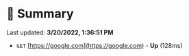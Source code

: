 # 📖 Summary
Last updated: **3/20/2022, 1:36:51 PM**

- `GET` [https://google.com](https://google.com) - **Up** (128ms)
